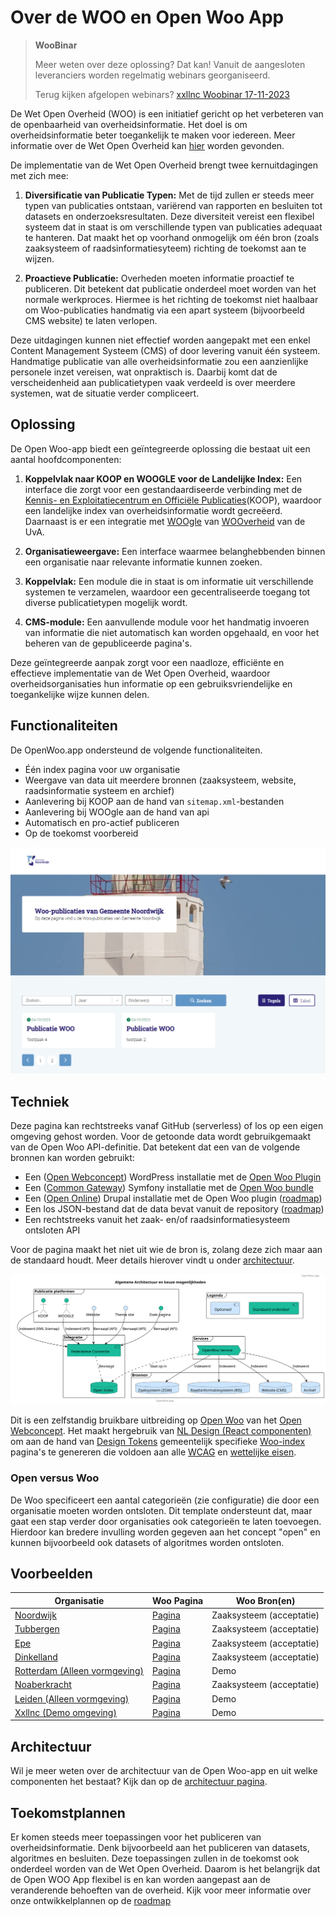 # Over de WOO en Open Woo App

> **WooBinar**
>
> Meer weten over deze oplossing? Dat kan! Vanuit de aangesloten leveranciers worden regelmatig webinars georganiseerd.
>
> Terug kijken afgelopen webinars?
> [xxllnc Woobinar 17-11-2023](https://www.youtube.com/watch?v=NCnLDEoPh5A)

De Wet Open Overheid (WOO) is een initiatief gericht op het verbeteren van de openbaarheid van overheidsinformatie. Het doel is om overheidsinformatie beter toegankelijk te maken voor iedereen. Meer informatie over de Wet Open Overheid kan [hier](https://www.open-overheid.nl/themas/wet-open-overheid/) worden gevonden.

De implementatie van de Wet Open Overheid brengt twee kernuitdagingen met zich mee:

1. **Diversificatie van Publicatie Typen:**
   Met de tijd zullen er steeds meer typen van publicaties ontstaan, variërend van rapporten en besluiten tot datasets en onderzoeksresultaten. Deze diversiteit vereist een flexibel systeem dat in staat is om verschillende typen van publicaties adequaat te hanteren. Dat maakt het op voorhand onmogelijk om één bron (zoals zaaksysteem of raadsinformatiesyteem) richting de toekomst aan te wijzen.

2. **Proactieve Publicatie:**
   Overheden moeten informatie proactief te publiceren. Dit betekent dat publicatie onderdeel moet worden van het normale werkproces. Hiermee is het richting de toekomst niet haalbaar om Woo-publicaties handmatig via een apart systeem (bijvoorbeeld CMS website) te laten verlopen.

Deze uitdagingen kunnen niet effectief worden aangepakt met een enkel Content Management Systeem (CMS) of door levering vanuit één systeem. Handmatige publicatie van alle overheidsinformatie zou een aanzienlijke personele inzet vereisen, wat onpraktisch is. Daarbij komt dat de verscheidenheid aan publicatietypen vaak verdeeld is over meerdere systemen, wat de situatie verder compliceert.

## Oplossing

De Open Woo-app biedt een geïntegreerde oplossing die bestaat uit een aantal hoofdcomponenten:

1. **Koppelvlak naar KOOP en WOOGLE voor de Landelijke Index:**
   Een interface die zorgt voor een gestandaardiseerde verbinding met de [Kennis- en Exploitatiecentrum en Officiële Publicaties](https://www.koopoverheid.nl/)(KOOP), waardoor een landelijke index van overheidsinformatie wordt gecreëerd. Daarnaast is er een integratie met [WOOgle](https://woogle.wooverheid.nl/search?q=*) van [WOOverheid](https://wooverheid.nl/) van de UvA.

2. **Organisatieweergave:**
   Een interface waarmee belanghebbenden binnen een organisatie naar relevante informatie kunnen zoeken.

3. **Koppelvlak:**
   Een module die in staat is om informatie uit verschillende systemen te verzamelen, waardoor een gecentraliseerde toegang tot diverse publicatietypen mogelijk wordt.

4. **CMS-module:**
   Een aanvullende module voor het handmatig invoeren van informatie die niet automatisch kan worden opgehaald, en voor het beheren van de gepubliceerde pagina's.

Deze geïntegreerde aanpak zorgt voor een naadloze, efficiënte en effectieve implementatie van de Wet Open Overheid, waardoor overheidsorganisaties hun informatie op een gebruiksvriendelijke en toegankelijke wijze kunnen delen.

## Functionaliteiten
De OpenWoo.app ondersteund de volgende functionaliteiten. 

- Één index pagina voor uw organisatie
- Weergave van data uit meerdere bronnen (zaaksysteem, website, raadsinformatie systeem en archief)
- Aanlevering bij KOOP aan de hand van `sitemap.xml`-bestanden
- Aanlevering bij WOOgle aan de hand van api
- Automatisch en pro-actief publiceren
- Op de toekomst voorbereid

![epe.png](https://raw.githubusercontent.com/ConductionNL/woo-website-template/main/docs/epe.png "Woo Website van de Gemeente Epe")

## Techniek

Deze pagina kan rechtstreeks vanaf GitHub (serverless) of los op een eigen omgeving gehost worden. Voor de getoonde data wordt gebruikgemaakt van de Open Woo API-definitie. Dat betekent dat een van de volgende bronnen kan worden gebruikt:

- Een ([Open Webconcept](https://openwebconcept.nl/)) WordPress installatie met de [Open Woo Plugin](https://github.com/OpenWebconcept/plugin-openwoo)
- Een ([Common Gateway](https://commongateway.app/)) Symfony installatie met de [Open Woo bundle](https://github.com/CommonGateway/WooBundle)
- Een ([Open Online](https://www.dimpact.nl/nieuws/gemeente-vught-live-met-open-online)) Drupal installatie met de Open Woo plugin ([roadmap](/docs/Roadmap.md))
- Een los JSON-bestand dat de data bevat vanuit de repository ([roadmap](/docs/Roadmap.md))
- Een rechtstreeks vanuit het zaak- en/of raadsinformatiesysteem ontsloten API

Voor de pagina maakt het niet uit wie de bron is, zolang deze zich maar aan de standaard houdt.
Meer details hierover vindt u onder [architectuur](/docs/Architectuur.md).

![Website Architecture](https://raw.githubusercontent.com/ConductionNL/woo-website-template/main/docs/components.svg "Website Architecture")

Dit is een zelfstandig bruikbare uitbreiding op [Open Woo](https://github.com/OpenWebconcept/plugin-openwoo) van het [Open Webconcept](https://openwebconcept.nl/). Het maakt hergebruik van [NL Design (React componenten)](https://nldesignsystem.nl/meedoen/introductie) om aan de hand van [Design Tokens](https://nldesignsystem.nl/meedoen/design-tokens/) gemeentelijk specifieke [Woo-index](https://www.koopoverheid.nl/voor-overheden/rijksoverheid/woo-index) pagina's te genereren die voldoen aan alle [WCAG](https://wcag.nl/kennis/richtlijnen/) en [wettelijke eisen](https://www.rijksoverheid.nl/onderwerpen/wet-open-overheid-woo).

### Open versus Woo

De Woo specificeert een aantal categorieën (zie configuratie) die door een organisatie moeten worden ontsloten. Dit template ondersteunt dat, maar gaat een stap verder door organisaties ook categorieën te laten toevoegen. Hierdoor kan bredere invulling worden gegeven aan het concept "open" en kunnen bijvoorbeeld ook datasets of algoritmes worden ontsloten.

## Voorbeelden

| Organisatie | Woo Pagina | Woo Bron(en) |
|-------------|------------|--------------|
| [Noordwijk](https://conductionnl.github.io/woo-website-noordwijk/) | [Pagina](https://conductionnl.github.io/woo-website-noordwijk/) | Zaaksysteem (acceptatie) |
| [Tubbergen](https://conductionnl.github.io/woo-website-tubbergen/) | [Pagina](https://conductionnl.github.io/woo-website-tubbergen/) | Zaaksysteem (acceptatie) |
| [Epe](https://conductionnl.github.io/woo-website-epe/) | [Pagina](https://conductionnl.github.io/woo-website-epe/) | Zaaksysteem (acceptatie) |
| [Dinkelland](https://conductionnl.github.io/woo-website-dinkelland/) | [Pagina](https://conductionnl.github.io/woo-website-dinkelland/) | Zaaksysteem (acceptatie) |
| [Rotterdam (Alleen vormgeving)](https://conductionnl.github.io/woo-website-rotterdam/) | [Pagina](https://conductionnl.github.io/woo-website-rotterdam/) | Demo |
| [Noaberkracht](https://conductionnl.github.io/woo-website-noaberkracht/) | [Pagina](https://conductionnl.github.io/woo-website-noaberkracht/) | Zaaksysteem (acceptatie) |
| [Leiden (Alleen vormgeving)](https://conductionnl.github.io/woo-website-leiden/) | [Pagina](https://conductionnl.github.io/woo-website-leiden/) | Demo |
| [Xxllnc (Demo omgeving)](https://conductionnl.github.io/woo-website-xxllnc/) | [Pagina](https://conductionnl.github.io/woo-website-xxllnc/) | Demo |

## Architectuur

Wil je meer weten over de architectuur van de Open Woo-app en uit welke componenten het bestaat? Kijk dan op de [architectuur pagina](./docs/Architectuur.md).

## Toekomstplannen

Er komen steeds meer toepassingen voor het publiceren van overheidsinformatie. Denk bijvoorbeeld aan het publiceren van datasets, algoritmes en besluiten. Deze toepassingen zullen in de toekomst ook onderdeel worden van de Wet Open Overheid. Daarom is het belangrijk dat de Open WOO App flexibel is en kan worden aangepast aan de veranderende behoeften van de overheid. Kijk voor meer informatie over onze ontwikkelplannen op de [roadmap](./docs/Roadmap.md)
